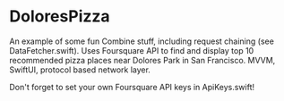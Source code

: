 # DoloresPizza
An example of some fun Combine stuff, including request chaining (see DataFetcher.swift).
Uses Foursquare API to find and display top 10 recommended pizza places near Dolores Park in San Francisco.
MVVM, SwiftUI, protocol based network layer.

Don't forget to set your own Foursquare API keys in ApiKeys.swift!
